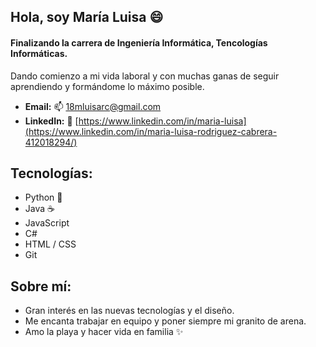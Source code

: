 ## Hola, soy María Luisa 😄
#### Finalizando la carrera de **Ingeniería Informática, Tencologías Informáticas.** 
Dando comienzo a mi vida laboral y con muchas ganas de seguir aprendiendo y formándome lo máximo posible.

* **Email:** 📫 18mluisarc@gmail.com
* **LinkedIn:** 💬 [https://www.linkedin.com/in/maria-luisa](https://www.linkedin.com/in/maria-luisa-rodriguez-cabrera-412018294/)

## Tecnologías:

* Python 🐍
* Java ☕
* JavaScript
* C#
* HTML / CSS
* Git

## Sobre mí:

* Gran interés en las nuevas tecnologías y el diseño.
* Me encanta trabajar en equipo y poner siempre mi granito de arena.
* Amo la playa y hacer vida en familia ✨



